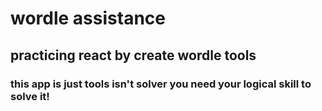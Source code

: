 # wordle assistance
## practicing react by create wordle tools 
### this app is just tools isn't solver you need your logical skill to solve it!
